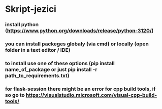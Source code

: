 # Skript-jezici
### install python (https://www.python.org/downloads/release/python-3120/)
### you can install packeges globaly (via cmd) or locally (open folder in a text editor / IDE) 
### to install use one of these options (pip install name_of_package or just pip install -r path_to_requirements.txt)
### for flask-session there might be an error for cpp build tools, if so go to https://visualstudio.microsoft.com/visual-cpp-build-tools/
